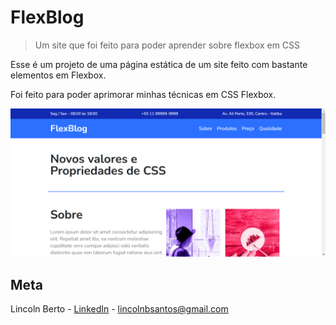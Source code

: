 # FlexBlog
> Um site que foi feito para poder aprender sobre flexbox em CSS

Esse é um projeto de uma página estática de um site feito com bastante elementos em Flexbox.

Foi feito para poder aprimorar minhas técnicas em CSS Flexbox.

![](./img/Screenshot_52.png)

## Meta

Lincoln Berto - [LinkedIn]("https://www.linkedin.com/in/lincolnberto/") - lincolnbsantos@gmail.com
